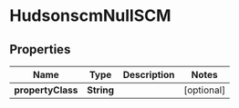 
# HudsonscmNullSCM

## Properties
Name | Type | Description | Notes
------------ | ------------- | ------------- | -------------
**propertyClass** | **String** |  |  [optional]



